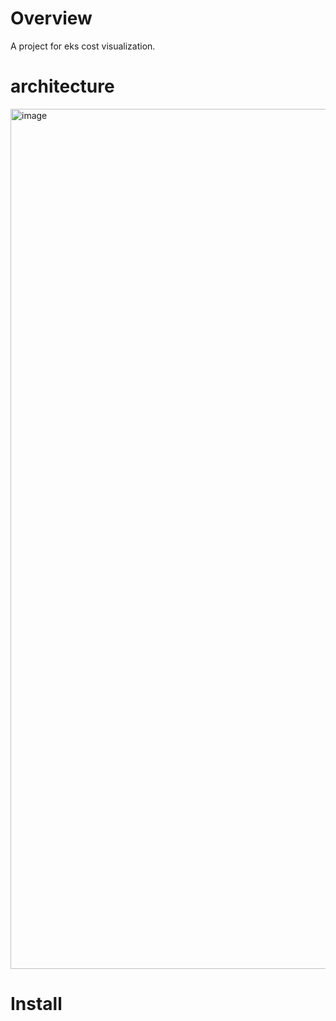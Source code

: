 # Overview
A project for eks cost visualization.

# architecture
<img width="1376" alt="image" src="https://user-images.githubusercontent.com/25606868/178099753-cbcbfe23-1948-4f7a-b861-678987c50c28.png">


# Install
